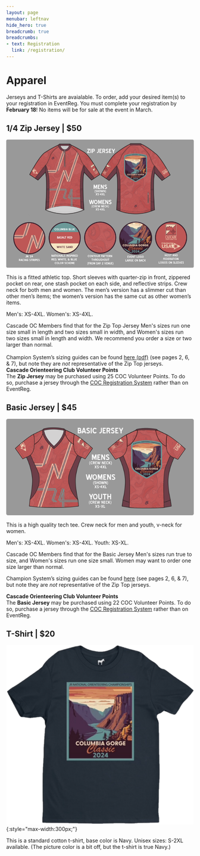 ```yaml
---
layout: page
menubar: leftnav
hide_hero: true
breadcrumb: true
breadcrumbs:
- text: Registration
  link: /registration/
---
```


# Apparel
Jerseys and T-Shirts are avaialable. To order, add your desired item(s) to your registration in EventReg. You must complete your registration by **February 18**! No items will be for sale at the event in March.

## 1/4 Zip Jersey | $50
![Image](/assets/img/ZipJerseyWithElements.png)

This is a fitted athletic top. Short sleeves with quarter-zip in front, zippered pocket on rear, one stash pocket on each side, and reflective strips. Crew neck for both men and women. The men’s version has a slimmer cut than other men’s items; the women’s version has the same cut as other women’s items. 

Men's: XS-4XL. Women's: XS-4XL.

<div class="notification is-warning">
Cascade OC Members find that for the Zip Top Jersey Men's sizes run one size small in length and two sizes small in width, and Women's sizes run two sizes small in length and width. We recommend you order a size or two larger than normal.<br>
<br>
Champion System’s sizing guides can be found <a href="https://cdn.shopify.com/s/files/1/2381/0229/files/Complete_Size_Guide-AU_2018-b_56bd7294-2eb4-4054-b82b-d06eb67937ba.pdf" target="_blank">here (pdf)</a> (see pages 2, 6, & 7), but note they are <i>not</i> representative of the Zip Top jerseys.
</div>


<div class="notification is-info is-light">
<strong>Cascade Orienteering Club Volunteer Points</strong><br>
The <strong>Zip Jersey</strong> may be purchased using 25 COC Volunteer Points. To do so, purchase a jersey through the <a href="https://register.cascadeoc.org/" target="_blank">COC Registration System</a> rather than on EventReg.
</div>

## Basic Jersey | $45
![Image](/assets/img/BasicJersey.png)

This is a high quality tech tee. Crew neck for men and youth, v-neck for women. 

Men's: XS-4XL. Women's: XS-4XL. Youth: XS-XL.

Cascade OC Members find that for the Basic Jersey Men's sizes run true to size, and Women's sizes run one size small. Women may want to order one size larger than normal.

Champion System’s sizing guides can be found [here](https://cdn.shopify.com/s/files/1/2381/0229/files/Complete_Size_Guide-AU_2018-b_56bd7294-2eb4-4054-b82b-d06eb67937ba.pdf) (see pages 2, 6, & 7), but note they are *not* representative of the Zip Top jerseys.

<div class="notification is-info is-light">
<strong>Cascade Orienteering Club Volunteer Points</strong><br>
The <strong>Basic Jersey</strong> may be purchased using 22 COC Volunteer Points. To do so, purchase a jersey through the <a href="https://register.cascadeoc.org/" target="_blank">COC Registration System</a> rather than on EventReg.
</div>


## T-Shirt | $20
![Event T-Shirt](/assets/img/TShirtTransparent.png){:style="max-width:300px;"}

This is a standard cotton t-shirt, base color is Navy. Unisex sizes: S-2XL available. (The picture color is a bit off, but the t-shirt is true Navy.)
